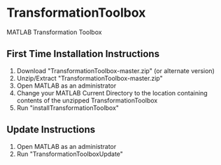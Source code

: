 # TransformationToolbox
MATLAB Transformation Toolbox

## First Time Installation Instructions
1. Download "TransformationToolbox-master.zip" (or alternate version)
2. Unzip/Extract "TransformationToolbox-master.zip"
3. Open MATLAB as an administrator
4. Change your MATLAB Current Directory to the location containing contents of the unzipped TransformationToolbox
5. Run "installTransformationToolbox"

## Update Instructions
1. Open MATLAB as an administrator
2. Run "TransformationToolboxUpdate"
